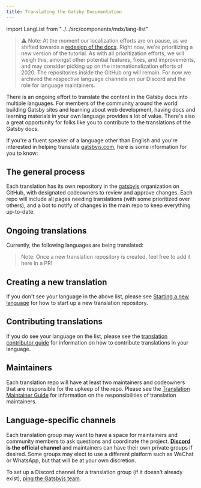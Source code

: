```yaml
---
title: Translating the Gatsby Documentation
---
```


import LangList from "../../src/components/mdx/lang-list"

> ⚠️ Note: At the moment our localization efforts are on pause, as we shifted towards a [redesign of the docs](https://www.gatsbyjs.com/blog/announcing-new-gatsby-docs-site/). Right now, we're prioritizing a new version of the tutorial. As with all prioritization efforts, we will weigh this, amongst other potential features, fixes, and improvements, and may consider picking up on the internationalization efforts of 2020. The repositories inside the GitHub org will remain. For now we archived the respective language channels on our Discord and the role for language maintainers.

There is an ongoing effort to translate the content in the Gatsby docs into multiple languages. For members of the community around the world building Gatsby sites and learning about web development, having docs and learning materials in your own language provides a lot of value. There's also a great opportunity for folks like you to contribute to the translations of the Gatsby docs.

If you're a fluent speaker of a language other than English and you're interested in helping translate [gatsbyjs.com](https://gatsbyjs.com), here is some information for you to know:

## The general process

Each translation has its own repository in the [gatsbyjs](https://github.com/gatsbyjs/) organization on GitHub, with designated codeowners to review and approve changes. Each repo will include all pages needing translations (with some prioritized over others), and a bot to notify of changes in the main repo to keep everything up-to-date.

## Ongoing translations

Currently, the following languages are being translated:

<LangList />

> Note: Once a new translation repository is created, feel free to add it here in a PR!

## Creating a new translation

If you don't see your language in the above list, please see [Starting a new language](/contributing/translation/new-translations/) for how to start up a new translation repository.

## Contributing translations

If you do see your language on the list, please see the [translation contributor guide](/contributing/translation/translators/) for information on how to contribute translations in your language.

## Maintainers

Each translation repo will have at least two maintainers and codeowners that are responsible for the upkeep of the repo. Please see the [Translation Maintainer Guide](/contributing/translation/maintainers/) for information on the responsibilities of translation maintainers.

## Language-specific channels

Each translation group may want to have a space for maintainers and community members to ask questions and coordinate the project. **[Discord](https://gatsby.dev/discord) is the official channel** and maintainers can have their own private groups if desired. Some groups may elect to use a different platform such as WeChat or WhatsApp, but that will be at your own discretion.

To set up a Discord channel for a translation group (if it doesn't already exist), [ping the Gatsbyjs team](/contributing/how-to-contribute/#not-sure-how-to-start-contributing).
